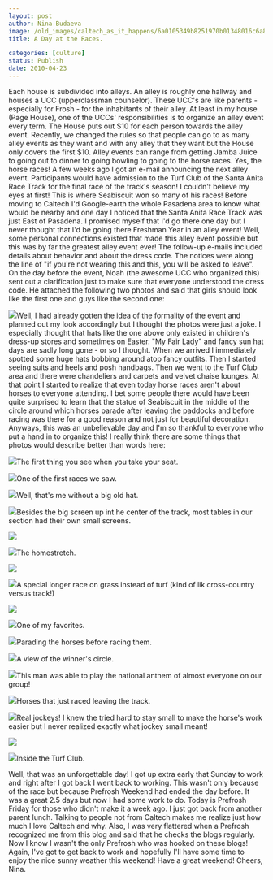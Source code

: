 ```yaml
---
layout: post
author: Nina Budaeva
image: /old_images/caltech_as_it_happens/6a0105349b8251970b01348016c6a8970c.jpg
title: A Day at the Races.

categories: [culture]
status: Publish
date: 2010-04-23
---
```


Each house is subdivided into alleys. An alley is roughly one hallway and houses a UCC (upperclassman counselor). These UCC's are like parents - especially for Frosh - for the inhabitants of their alley. At least in my house (Page House), one of the UCCs' responsibilities is to organize an alley event every term. The House puts out $10 for each person towards the alley event. Recently, we changed the rules so that people can go to as many alley events as they want and with any alley that they want but the House only covers the first $10. Alley events can range from getting Jamba Juice to going out to dinner to going bowling to going to the horse races. Yes, the horse races! 
A few weeks ago I got an e-mail announcing the next alley event. Participants would have admission to the Turf Club of the Santa Anita Race Track for the final race of the track's season! I couldn't believe my eyes at first! This is where Seabiscuit won so many of his races! Before moving to Caltech I'd Google-earth the whole Pasadena area to know what would be nearby and one day I noticed that the Santa Anita Race Track was just East of Pasadena. I promised myself that I'd go there one day but I never thought that I'd be going there Freshman Year in an alley event! Well, some personal connections existed that made this alley event possible but this was by far the greatest alley event ever! The follow-up e-mails included details about behavior and about the dress code. The notices were along the line of "if you're not wearing this and this, you will be asked to leave". On the day before the event, Noah (the awesome UCC who organized this) sent out a clarification just to make sure that everyone understood the dress code. He attached the following two photos and said that girls should look like the first one and guys like the second one:


![](/old_images/caltech_as_it_happens/6a0105349b8251970b01348016c706970c.jpg)Well, I had already gotten the idea of the formality of the event and planned out my look accordingly but I thought the photos were just a joke. I especially thought that hats like the one above only existed in children's dress-up stores and sometimes on Easter. "My Fair Lady" and fancy sun hat days are sadly long gone - or so I thought. When we arrived I immediately spotted some huge hats bobbing around atop fancy outfits. Then I started seeing suits and heels and posh handbags. Then we went to the Turf Club area and there were chandeliers and carpets and velvet chaise lounges. At that point I started to realize that even today horse races aren't about horses to everyone attending. I bet some people there would have been quite surprised to learn that the statue of Seabiscuit in the middle of the circle around which horses parade after leaving the paddocks and before racing was there for a good reason and not just for beautiful decoration. Anyways, this was an unbelievable day and I'm so thankful to everyone who put a hand in to organize this! I really think there are some things that photos would describe better than words here:

![](/old_images/caltech_as_it_happens/6a0105349b8251970b01348016ddd2970c.jpg)The first thing you see when you take your seat.


![](/old_images/caltech_as_it_happens/6a0105349b8251970b01348016de1d970c.jpg)One of the first races we saw.


![](/old_images/caltech_as_it_happens/6a0105349b8251970b01348016de7a970c.jpg)Well, that's me without a big old hat.


![](/old_images/caltech_as_it_happens/6a0105349b8251970b01348016dedf970c.jpg)Besides the big screen up int he center of the track, most tables in our section had their own small screens.

 

![](/old_images/caltech_as_it_happens/6a0105349b8251970b0133ece6ff84970b.jpg)

![](/old_images/caltech_as_it_happens/6a0105349b8251970b0133ece6ffc6970b.jpg)The homestretch.


![](/old_images/caltech_as_it_happens/6a0105349b8251970b01348016f2bd970c.jpg)

![](/old_images/caltech_as_it_happens/6a0105349b8251970b0133ece7000f970b.jpg)A special longer race on grass instead of turf (kind of lik cross-country versus track!)

![](/old_images/caltech_as_it_happens/6a0105349b8251970b0133ece70060970b.jpg)

![](/old_images/caltech_as_it_happens/6a0105349b8251970b01348016e090970c.jpg)One of my favorites.


![](/old_images/caltech_as_it_happens/6a0105349b8251970b0133ece7013b970b.jpg)Parading the horses before racing them.


![](/old_images/caltech_as_it_happens/6a0105349b8251970b01348016e178970c.jpg)A view of the winner's circle.


![](/old_images/caltech_as_it_happens/6a0105349b8251970b0133ece70225970b.jpg)This man was able to play the national anthem of almost everyone on our group!


![](/old_images/caltech_as_it_happens/6a0105349b8251970b01348016e22c970c.jpg)Horses that just raced leaving the track.


![](/old_images/caltech_as_it_happens/6a0105349b8251970b01348016e284970c.jpg)Real jockeys! I knew the tried hard to stay small to make the horse's work easier but I never realized exactly what jockey small meant!

![](/old_images/caltech_as_it_happens/6a0105349b8251970b01348016e2de970c.jpg)

![](/old_images/caltech_as_it_happens/6a0105349b8251970b0133ece703a0970b.jpg)Inside the Turf Club.

Well, that was an unforgettable day! I got up extra early that Sunday to work and right after I got back I went back to working. This wasn't only because of the race but because Prefrosh Weekend had ended the day before. It was a great 2.5 days but now I had some work to do. Today is Prefrosh Friday for those who didn't make it a week ago. I just got back from another parent lunch. Talking to people not from Caltech makes me realize just how much I love Caltech and why. Also, I was very flattered when a Prefrosh recognized me from this blog and said that he checks the blogs regularly. Now I know I wasn't the only Prefrosh who was hooked on these blogs!
Again, I've got to get back to work and hopefully I'll have some time to enjoy the nice sunny weather this weekend! 
Have a great weekend!
Cheers,
Nina.

